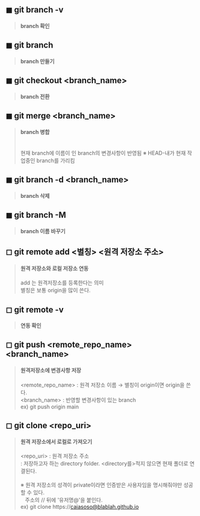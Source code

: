 ## ◼ git branch -v   
> #### branch 확인


## ◼ git branch <name>
> #### branch 만들기


## ◼ git checkout <branch_name>
> #### branch 전환


## ◼ git merge <branch_name>
> #### branch 병합  
> <br>  
> 현재 branch에 이름이 <branch_name>인 branch의 변경사항이 반영됨  
> ※ HEAD-내가 현재 작업중인 branch를 가리킴  


## ◼ git branch -d <branch_name>
> #### branch 삭제


## ◼ git branch -M <edited name>
> #### branch 이름 바꾸기


## ◻ git remote add <별칭> <원격 저장소 주소>
> #### 원격 저장소와 로컬 저장소 연동
> add 는 원격저장소를 등록한다는 의미  
>별칭은 보통 origin을 많이 쓴다.  


## ◻ git remote -v
> #### 연동 확인


## ◻ git push <remote_repo_name> <branch_name>
> #### 원격저장소에 변경사항 저장
> <remote_repo_name> : 원격 저장소 이름 → 별칭이 origin이면 origin을 쓴다.    
> <branch_name> : 반영할 변경사항이 있는 branch   
>ex) git push origin main  


## ◻ git clone <repo_uri> <directory>
> #### 원격 저장소에서 로컬로 가져오기
> <repo_uri> : 원격 저장소 주소  
> <directory> : 저장하고자 하는 directory folder. <directory를>적지 않으면 현재 폴더로 연결된다.  
> <br>
> ※ 원격 저장소의 성격이 private이라면 인증받은 사용자임을 명시해줘야만 성공할 수 있다.   
> &nbsp;&nbsp; 주소의 // 뒤에 '유저명@'을 붙인다.  
> ex) git clone https://caiasoso@blablah.github.io 